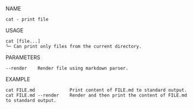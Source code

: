 NAME

    cat - print file

USAGE

    cat [file...]
    ╰─ Can print only files from the current directory.

PARAMETERS

    --render    Render file using markdown parser.

EXAMPLE

    cat FILE.md             Print content of FILE.md to standard output.  
    cat FILE.md --render    Render and then print the content of FILE.md to standard output.
